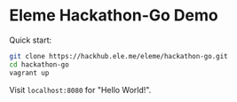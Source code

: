 Eleme Hackathon-Go Demo
=======================

Quick start:

```bash
git clone https://hackhub.ele.me/eleme/hackathon-go.git
cd hackathon-go
vagrant up
```

Visit `localhost:8080` for "Hello World!".
